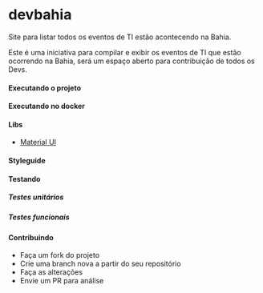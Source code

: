 # devbahia


Site para listar todos os eventos de TI estão acontecendo na Bahia.

Este é uma iniciativa para compilar e exibir os eventos de TI que estão ocorrendo na Bahia, será um espaço aberto para contribuição de todos os Devs.

#### Executando o projeto

#### Executando no docker

#### Libs

* [Material UI](https://material-ui.com)

#### Styleguide

#### Testando
##### Testes unitários

##### Testes funcionais



#### Contribuindo

* Faça um fork do projeto
* Crie uma branch nova a partir do seu repositório
* Faça as alterações
* Envie um PR para análise
